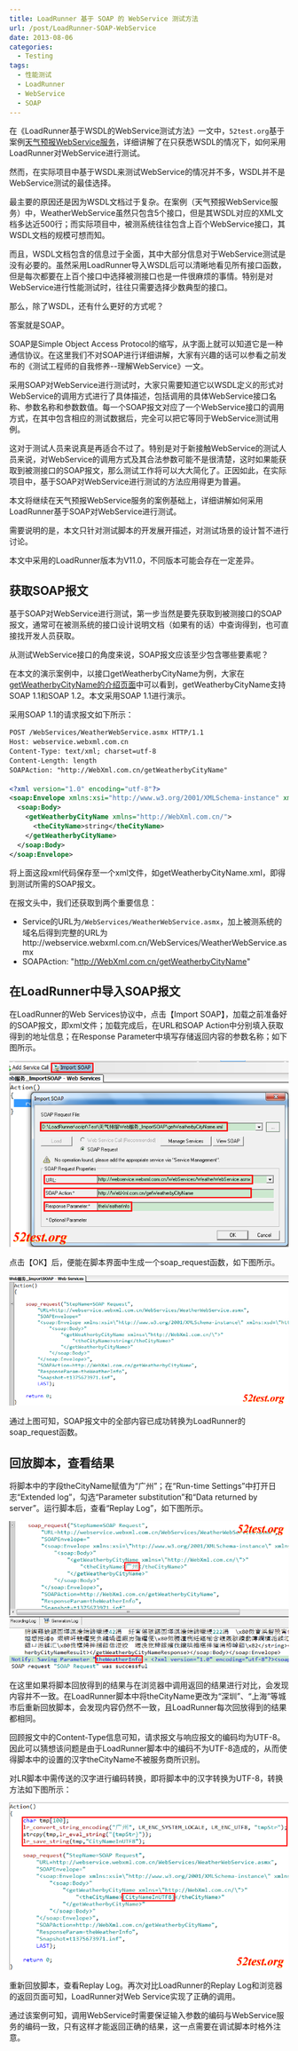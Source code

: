 ```yaml
---
title: LoadRunner 基于 SOAP 的 WebService 测试方法
url: /post/LoadRunner-SOAP-WebService
date: 2013-08-06
categories:
  - Testing
tags:
  - 性能测试
  - LoadRunner
  - WebService
  - SOAP
---
```


在《LoadRunner基于WSDL的WebService测试方法》一文中，`52test.org`基于案例[天气预报WebService服务](
http://webservice.webxml.com.cn/WebServices/WeatherWebService.asmx)，详细讲解了在只获悉WSDL的情况下，如何采用LoadRunner对WebService进行测试。

然而，在实际项目中基于WSDL来测试WebService的情况并不多，WSDL并不是WebService测试的最佳选择。

最主要的原因还是因为WSDL文档过于复杂。在案例（天气预报WebService服务）中，WeatherWebService虽然只包含5个接口，但是其WSDL对应的XML文档多达近500行；而实际项目中，被测系统往往包含上百个WebService接口，其WSDL文档的规模可想而知。

而且，WSDL文档包含的信息过于全面，其中大部分信息对于WebService测试是没有必要的。虽然采用LoadRunner导入WSDL后可以清晰地看见所有接口函数，但是每次都要在上百个接口中选择被测接口也是一件很麻烦的事情。特别是对WebService进行性能测试时，往往只需要选择少数典型的接口。

那么，除了WSDL，还有什么更好的方式呢？

答案就是SOAP。

SOAP是Simple Object Access Protocol的缩写，从字面上就可以知道它是一种通信协议。在这里我们不对SOAP进行详细讲解，大家有兴趣的话可以参看之前发布的《测试工程师的自我修养--理解WebService》一文。

采用SOAP对WebService进行测试时，大家只需要知道它以WSDL定义的形式对WebService的调用方式进行了具体描述，包括调用的具体WebService接口名称、参数名称和参数数值。每一个SOAP报文对应了一个WebService接口的调用方式，在其中包含相应的测试数据后，完全可以把它等同于WebService测试用例。

这对于测试人员来说真是再适合不过了。特别是对于新接触WebService的测试人员来说，对WebService的调用方式及其合法参数可能不是很清楚，这时如果能获取到被测接口的SOAP报文，那么测试工作将可以大大简化了。正因如此，在实际项目中，基于SOAP对WebService进行测试的方法应用得更为普遍。

本文将继续在天气预报WebService服务的案例基础上，详细讲解如何采用LoadRunner基于SOAP对WebService进行测试。

需要说明的是，本文只针对测试脚本的开发展开描述，对测试场景的设计暂不进行讨论。

本文中采用的LoadRunner版本为V11.0，不同版本可能会存在一定差异。

## 获取SOAP报文

基于SOAP对WebService进行测试，第一步当然是要先获取到被测接口的SOAP报文，通常可在被测系统的接口设计说明文档（如果有的话）中查询得到，也可直接找开发人员获取。

从测试WebService接口的角度来说，SOAP报文应该至少包含哪些要素呢？

在本文的演示案例中，以接口getWeatherbyCityName为例，大家在[getWeatherbyCityName的介绍页面](http://webservice.webxml.com.cn/WebServices/WeatherWebService.asmx?op=getWeatherbyCityName)中可以看到，getWeatherbyCityName支持SOAP 1.1和SOAP 1.2。本文采用SOAP 1.1进行演示。

采用SOAP 1.1的请求报文如下所示：

```xml
POST /WebServices/WeatherWebService.asmx HTTP/1.1
Host: webservice.webxml.com.cn
Content-Type: text/xml; charset=utf-8
Content-Length: length
SOAPAction: "http://WebXml.com.cn/getWeatherbyCityName"

<?xml version="1.0" encoding="utf-8"?>
<soap:Envelope xmlns:xsi="http://www.w3.org/2001/XMLSchema-instance" xmlns:xsd="http://www.w3.org/2001/XMLSchema" xmlns:soap="http://schemas.xmlsoap.org/soap/envelope/">
  <soap:Body>
    <getWeatherbyCityName xmlns="http://WebXml.com.cn/">
      <theCityName>string</theCityName>
    </getWeatherbyCityName>
  </soap:Body>
</soap:Envelope>
```

将上面这段xml代码保存至一个xml文件，如getWeatherbyCityName.xml，即得到测试所需的SOAP报文。

在报文头中，我们还获取到两个重要信息：

- Service的URL为`/WebServices/WeatherWebService.asmx`，加上被测系统的域名后得到完整的URL为http://webservice.webxml.com.cn/WebServices/WeatherWebService.asmx
- SOAPAction: "http://WebXml.com.cn/getWeatherbyCityName"

## 在LoadRunner中导入SOAP报文

在LoadRunner的Web Services协议中，点击【Import SOAP】，加载之前准备好的SOAP报文，即xml文件；加载完成后，在URL和SOAP Action中分别填入获取得到的地址信息；在Response Parameter中填写存储返回内容的参数名称；如下图所示。

![](/images/130806_01.png)

点击【OK】后，便能在脚本界面中生成一个soap_request函数，如下图所示。

![](/images/130806_02.png)

通过上图可知，SOAP报文中的全部内容已成功转换为LoadRunner的soap_request函数。

## 回放脚本，查看结果

将脚本中的字段theCityName赋值为“广州”；在“Run-time Settings”中打开日志“Extended log”，勾选“Parameter substitution”和“Data returned by server”。运行脚本后，查看“Replay Log”，如下图所示。

![](/images/130806_03.png)

在这里如果将脚本回放得到的结果与在浏览器中调用返回的结果进行对比，会发现内容并不一致。在LoadRunner脚本中将theCityName更改为“深圳”、“上海”等城市后重新回放脚本，会发现内容仍然不一致，且LoadRunner每次回放得到的结果都相同。

回顾报文中的Content-Type信息可知，请求报文与响应报文的编码均为UTF-8。因此可以猜想该问题是由于LoadRunner脚本中的编码不为UTF-8造成的，从而使得脚本中的设置的汉字theCityName不被服务商所识别。

对LR脚本中需传送的汉字进行编码转换，即将脚本中的汉字转换为UTF-8，转换方法如下图所示：

![](/images/130806_04.png)

重新回放脚本，查看Replay Log。再次对比LoadRunner的Replay Log和浏览器的返回页面可知，LoadRunner对Web Service实现了正确的调用。

通过该案例可知，调用WebService时需要保证输入参数的编码与WebService服务的编码一致，只有这样才能返回正确的结果，这一点需要在调试脚本时格外注意。
